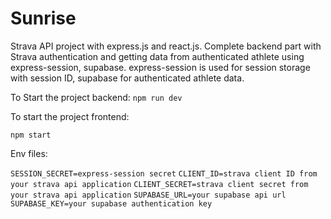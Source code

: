 # Sunrise

Strava API project with express.js and react.js. Complete backend part with Strava authentication and getting data from authenticated athlete using express-session, supabase. express-session is used for session storage with session ID, supabase for authenticated athlete data.

To Start the project backend:
`npm run dev`

To start the project frontend: 

`npm start`

Env files:

`SESSION_SECRET=express-session secret`
`CLIENT_ID=strava client ID from your strava api application`
`CLIENT_SECRET=strava client secret from your strava api application`
`SUPABASE_URL=your supabase api url`
`SUPABASE_KEY=your supabase authentication key`
